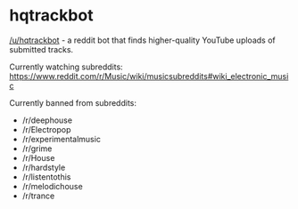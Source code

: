 # hqtrackbot
[/u/hqtrackbot](https://old.reddit.com/user/hqtrackbot) - a reddit bot that finds higher-quality YouTube uploads of submitted tracks.

Currently watching subreddits:
https://www.reddit.com/r/Music/wiki/musicsubreddits#wiki_electronic_music

Currently banned from subreddits:
- /r/deephouse
- /r/Electropop
- /r/experimentalmusic
- /r/grime
- /r/House
- /r/hardstyle
- /r/listentothis
- /r/melodichouse
- /r/trance